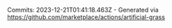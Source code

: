 Commits: 2023-12-21T01:41:18.463Z - Generated via https://github.com/marketplace/actions/artificial-grass
<br>
